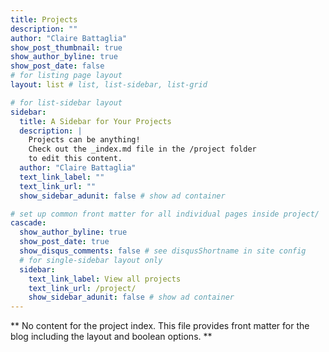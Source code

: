 ```yaml
---
title: Projects
description: ""
author: "Claire Battaglia"
show_post_thumbnail: true
show_author_byline: true
show_post_date: false
# for listing page layout
layout: list # list, list-sidebar, list-grid

# for list-sidebar layout
sidebar: 
  title: A Sidebar for Your Projects
  description: |
    Projects can be anything!
    Check out the _index.md file in the /project folder 
    to edit this content.
  author: "Claire Battaglia"
  text_link_label: ""
  text_link_url: ""
  show_sidebar_adunit: false # show ad container

# set up common front matter for all individual pages inside project/
cascade:    
  show_author_byline: true
  show_post_date: true
  show_disqus_comments: false # see disqusShortname in site config
  # for single-sidebar layout only
  sidebar:
    text_link_label: View all projects
    text_link_url: /project/
    show_sidebar_adunit: false # show ad container
---
```


** No content for the project index. This file provides front matter for the blog including the layout and boolean options. **
